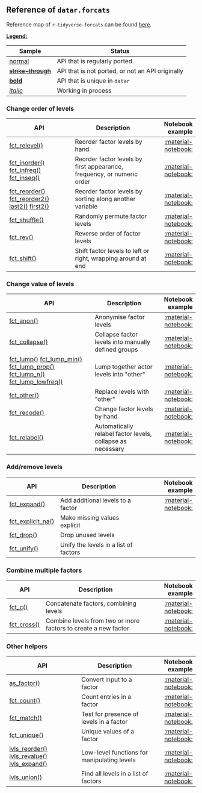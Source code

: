 <style>
.md-typeset__table {
   min-width: 100%;
}

.md-typeset table:not([class]) {
    display: table;
    max-width: 80%;
}
</style>

## Reference of `datar.forcats`

Reference map of `r-tidyverse-forcats` can be found [here][1].

<u>**Legend:**</u>

|Sample|Status|
|---|---|
|[normal]()|API that is regularly ported|
|<s>[strike-through]()</s>|API that is not ported, or not an API originally|
|[**bold**]()|API that is unique in `datar`|
|[_italic_]()|Working in process|

### Change order of levels

|API|Description|Notebook example|
|---|---|---:|
|[fct_relevel()][2]|Reorder factor levels by hand|[:material-notebook:][3]|
|[fct_inorder()][4] [fct_infreq()][5] [fct_inseq()][6]|Reorder factor levels by first appearance, frequency, or numeric order|[:material-notebook:][3]|
|[fct_reorder()][7] [fct_reorder2()][8] [last2()][9] [first2()][10]|Reorder factor levels by sorting along another variable|[:material-notebook:][3]|
|[fct_shuffle()][11]|Randomly permute factor levels|[:material-notebook:][3]|
|[fct_rev()][12]|Reverse order of factor levels|[:material-notebook:][3]|
|[fct_shift()][13]|Shift factor levels to left or right, wrapping around at end|[:material-notebook:][3]|

### Change value of levels

|API|Description|Notebook example|
|---|---|---:|
|[fct_anon()][15]|Anonymise factor levels|[:material-notebook:][14]|
|[fct_collapse()][16]|Collapse factor levels into manually defined groups|[:material-notebook:][14]|
|[fct_lump()][17] [fct_lump_min()][18] [fct_lump_prop()][19] [fct_lump_n()][20] [fct_lump_lowfreq()][41]|Lump together actor levels into "other"|[:material-notebook:][14]|
|[fct_other()][21]|Replace levels with "other"|[:material-notebook:][14]|
|[fct_recode()][22]|Change factor levels by hand|[:material-notebook:][14]|
|[fct_relabel()][23]|Automatically relabel factor levels, collapse as necessary|[:material-notebook:][14]|

### Add/remove levels

|API|Description|Notebook example|
|---|---|---:|
|[fct_expand()][25]|Add additional levels to a factor|[:material-notebook:][24]|
|[fct_explicit_na()][26]|Make missing values explicit||[:material-notebook:][24]|
|[fct_drop()][27]|Drop unused levels||[:material-notebook:][24]|
|[fct_unify()][28]|Unify the levels in a list of factors||[:material-notebook:][24]|

### Combine multiple factors

|API|Description|Notebook example|
|---|---|---:|
|[fct_c()][29]|Concatenate factors, combining levels|[:material-notebook:][31]|
|[fct_cross()][30]|Combine levels from two or more factors to create a new factor|[:material-notebook:][31]|

### Other helpers

|API|Description|Notebook example|
|---|---|---:|
|[as_factor()][33]|Convert input to a factor|[:material-notebook:][32]|
|[fct_count()][34]|Count entries in a factor|[:material-notebook:][32]|
|[fct_match()][35]|Test for presence of levels in a factor|[:material-notebook:][32]|
|[fct_unique()][36]|Unique values of a factor|[:material-notebook:][32]|
|[lvls_reorder()][37] [lvls_revalue()][38] [lvls_expand()][39]|Low-level functions for manipulating levels|[:material-notebook:][32]|
|[lvls_union()][40]|Find all levels in a list of factors|[:material-notebook:][32]|

[1]: https://forcats.tidyverse.org/reference/index.html
[2]: ../../api/datar.forcats.lvl_order/#datar.tidyr.lvl_order.fct_relevel
[3]: ../../notebooks/forcats_lvl_order
[4]: ../../api/datar.forcats.lvl_order/#datar.tidyr.lvl_order.fct_inorder
[5]: ../../api/datar.forcats.lvl_order/#datar.tidyr.lvl_order.fct_infreq
[6]: ../../api/datar.forcats.lvl_order/#datar.tidyr.lvl_order.fct_inseq
[7]: ../../api/datar.forcats.lvl_order/#datar.tidyr.lvl_order.fct_reorder
[8]: ../../api/datar.forcats.lvl_order/#datar.tidyr.lvl_order.fct_reorder2
[9]: ../../api/datar.forcats.lvl_order/#datar.tidyr.lvl_order.last2
[10]: ../../api/datar.forcats.lvl_order/#datar.tidyr.lvl_order.first2
[11]: ../../api/datar.forcats.lvl_order/#datar.tidyr.lvl_order.fct_shuffle
[12]: ../../api/datar.forcats.lvl_order/#datar.tidyr.lvl_order.fct_rev
[13]: ../../api/datar.forcats.lvl_order/#datar.tidyr.lvl_order.fct_shift
[14]: ../../notebooks/forcats_lvl_value
[15]: ../../api/datar.forcats.lvl_value/#datar.tidyr.lvl_value.fct_relevel
[16]: ../../api/datar.forcats.lvl_value/#datar.tidyr.lvl_value.fct_relevel
[17]: ../../api/datar.forcats.lvl_value/#datar.tidyr.lvl_value.fct_lump
[18]: ../../api/datar.forcats.lvl_value/#datar.tidyr.lvl_value.fct_lump_min
[19]: ../../api/datar.forcats.lvl_value/#datar.tidyr.lvl_value.fct_lump_prop
[20]: ../../api/datar.forcats.lvl_value/#datar.tidyr.lvl_value.fct_lump_n
[21]: ../../api/datar.forcats.lvl_value/#datar.tidyr.lvl_value.fct_other
[22]: ../../api/datar.forcats.lvl_value/#datar.tidyr.lvl_value.fct_recode
[23]: ../../api/datar.forcats.lvl_value/#datar.tidyr.lvl_value.fct_relabel
[24]: ../../notebooks/forcats_lvl_addrm
[25]: ../../api/datar.forcats.lvl_addrm/#datar.tidyr.lvl_addrm.fct_expand
[26]: ../../api/datar.forcats.lvl_addrm/#datar.tidyr.lvl_addrm.fct_explicit_na
[27]: ../../api/datar.forcats.lvl_addrm/#datar.tidyr.lvl_addrm.fct_drop
[28]: ../../api/datar.forcats.lvl_addrm/#datar.tidyr.lvl_addrm.fct_unify
[29]: ../../api/datar.forcats.fct_multi/#datar.tidyr.fct_multi.fct_c
[30]: ../../api/datar.forcats.fct_multi/#datar.tidyr.fct_multi.fct_cross
[31]: ../../notebooks/forcats_fct_multi
[32]: ../../notebooks/forcats_misc
[33]: ../../api/datar.forcats.misc/#datar.tidyr.misc.as_factor
[34]: ../../api/datar.forcats.misc/#datar.tidyr.misc.fct_count
[35]: ../../api/datar.forcats.misc/#datar.tidyr.misc.fct_match
[36]: ../../api/datar.forcats.misc/#datar.tidyr.misc.fct_unique
[37]: ../../api/datar.forcats.misc/#datar.tidyr.misc.lvls_reorder
[38]: ../../api/datar.forcats.misc/#datar.tidyr.misc.lvls_revalue
[39]: ../../api/datar.forcats.misc/#datar.tidyr.misc.lvls_expand
[40]: ../../api/datar.forcats.misc/#datar.tidyr.misc.lvls_union
[41]: ../../api/datar.forcats.lvl_value/#datar.tidyr.lvl_value.fct_lump_lowfreq
